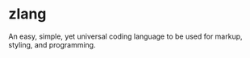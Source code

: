 # zlang
An easy, simple, yet universal coding language to be used for markup, styling, and programming.
